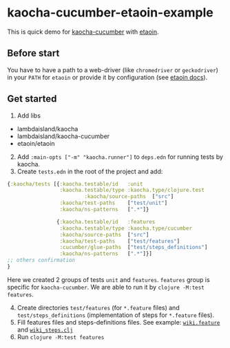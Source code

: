 # kaocha-cucumber-etaoin-example

This is quick demo for [kaocha-cucumber](https://github.com/lambdaisland/kaocha-cucumber) with [etaoin](https://github.com/clj-commons/etaoin).

## Before start
You have to have a path to a web-driver (like `chromedriver` or `geckodriver`) in your `PATH` for `etaoin` or provide it by configuration (see [etaoin docs](https://github.com/clj-commons/etaoin/blob/master/doc/01-user-guide.adoc#driver-options)). 
## Get started

1. Add libs
  - lambdaisland/kaocha
  - lambdaisland/kaocha-cucumber
  - etaoin/etaoin

2. Add `:main-opts ["-m" "kaocha.runner"]` to `deps.edn` for running tests by kaocha.
3. Create `tests.edn` in the root of the project and add:
```clojure
{:kaocha/tests [{:kaocha.testable/id   :unit
                 :kaocha.testable/type :kaocha.type/clojure.test
				         :kaocha/source-paths  ["src"]
                 :kaocha/test-paths    ["test/unit"]
                 :kaocha/ns-patterns   [".*"]}

                {:kaocha.testable/id   :features
                 :kaocha.testable/type :kaocha.type/cucumber
                 :kaocha/source-paths  ["src"]
                 :kaocha/test-paths    ["test/features"]
                 :cucumber/glue-paths  ["test/steps_definitions"]
                 :kaocha/ns-patterns   [".*"]}]
;; others confirmation
}
```
Here we created 2 groups of tests `unit` and `features`. `features` group is specific for `kaocha-cucumber`. We are able to run it by `clojure -M:test features`.

4. Create directories  `test/features` (for `*.feature` files) and `test/steps_definitions` (implementation of steps for  `*.feature` files).
5. Fill features files and steps-definitions files. See example:  [`wiki.feature`](https://github.com/vial0ft/kaocha-cucumber-etaoin-example/blob/main/test/features/wiki.feature) and [`wiki_steps.clj`](https://github.com/vial0ft/kaocha-cucumber-etaoin-example/blob/main/test/steps_definitions/wiki_steps.clj)
6. Run `clojure -M:test features`
